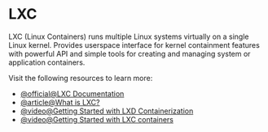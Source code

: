 # LXC

LXC (Linux Containers) runs multiple Linux systems virtually on a single Linux kernel. Provides userspace interface for kernel containment features with powerful API and simple tools for creating and managing system or application containers.

Visit the following resources to learn more:

- [@official@LXC Documentation](https://linuxcontainers.org/lxc/documentation/)
- [@article@What is LXC?](https://linuxcontainers.org/lxc/introduction/)
- [@video@Getting Started with LXD Containerization](https://www.youtube.com/watch?v=aIwgPKkVj8s)
- [@video@Getting Started with LXC containers](https://youtu.be/CWmkSj_B-wo)